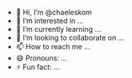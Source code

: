 - 👋 Hi, I’m @chaeleskom
- 👀 I’m interested in ...
- 🌱 I’m currently learning ...
- 💞️ I’m looking to collaborate on ...
- 📫 How to reach me ...
- 😄 Pronouns: ...
- ⚡ Fun fact: ...

<!---
chaeleskom/chaeleskom is a ✨ special ✨ repository because its `README.md` (this file) appears on your GitHub profile.
You can click the Preview link to take a look at your changes.
--->

